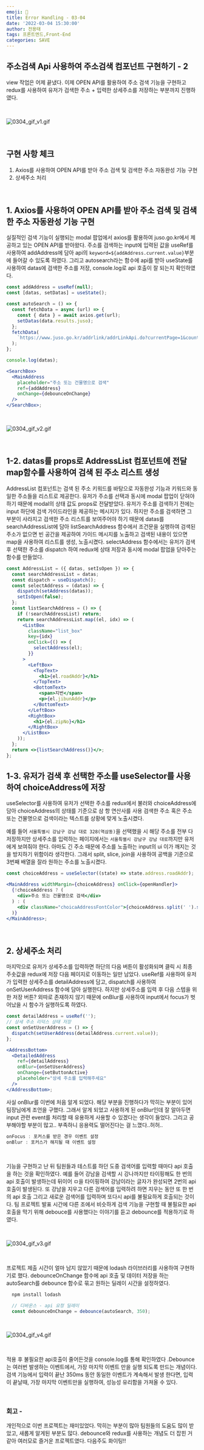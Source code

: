 ```yaml
---
emoji: 🍣
title: Error Handling - 03-04
date: '2022-03-04 15:30:00'
author: 전용태
tags: 프론트엔드,Front-End
categories: SAVE
---
```


## 주소검색 Api 사용하여 주소검색 컴포넌트 구현하기 - 2

view 작업은 어제 끝냈다. 이제 OPEN API를 활용하여 주소 검색 기능을 구현하고 redux를 사용하여 유저가 검색한 주소 + 입력한 상세주소를 저장하는 부분까지 진행하였다.

<br />

![0304_gif_v1.gif](0304_gif_v1.gif)

<br />

## 구현 사항 체크

1. Axios를 사용하여 OPEN API를 받아 주소 검색 및 검색한 주소 자동완성 기능 구현
2. 상세주소 처리

<br />

## 1. Axios를 사용하여 OPEN API를 받아 주소 검색 및 검색한 주소 자동완성 기능 구현

실질적인 검색 기능이 실행되는 modal 팝업에서 axios를 활용하여 juso.go.kr에서 제공하고 있는 OPEN API를 받아왔다. 주소를 검색하는 input에 입력된 값을 useRef를 사용하여 addAddress에 담아 api의 `keyword=${addAddress.current.value}`부분에 들어갈 수 있도록 하였다. 그리고 autosearch라는 함수에 api를 받아 useState를 사용하여 datas에 검색한 주소를 저장, console.log로 api 호출이 잘 되는지 확인하였다.

```jsx
const addAddress = useRef(null);
const [datas, setDatas] = useState();

const autoSearch = () => {
  const fetchData = async (url) => {
    const { data } = await axios.get(url);
    setDatas(data.results.juso);
  };
  fetchData(
    `https://www.juso.go.kr/addrlink/addrLinkApi.do?currentPage=1&countPerPage=10&keyword=${addAddress.current.value}&confmKey=${process.env.REACT_APP_API_KEY}&resultType=json`,
  );
};

console.log(datas);

<SearchBox>
  <MainAddress
    placeholder="주소 또는 건물명으로 검색"
    ref={addAddress}
    onChange={debounceOnChange}
  />
</SearchBox>;
```

<br />

![0304_gif_v2.gif](0304_gif_v2.gif)

<br />

## 1-2. datas를 props로 AddressList 컴포넌트에 전달 map함수를 사용하여 검색 된 주소 리스트 생성

AddressList 컴포넌트는 검색 된 주소 키워드를 바탕으로 자동완성 기능과 키워드와 동일한 주소들을 리스트로 제공한다.
유저가 주소를 선택과 동시에 modal 팝업이 닫혀야 하기 때문에 modal의 상태 값도 props로 전달받았다. 유저가 주소를 검색하기 전에는 input 하단에 검색 가이드라인을 제공하는 메시지가 있다. 하지만 주소를 검색하면 그 부분이 사라지고 검색한 주소 리스트를 보여주어야 하기 때문에 datas를 searchAddressList에 담아 listSearchAddress 함수에서 조건문을 실행하여 검색된 주소가 없으면 빈 공간을 제공하여 가이드 메시지를 노출하고 검색된 내용이 있으면 map을 사용하여 리스트를 생성, 노출시켰다. selectAddress 함수에서는 유저가 검색 후 선택한 주소를 dispatch 하여 redux에 상태 저장과 동시에 modal 팝업을 닫아주는 함수를 만들었다.

```jsx
const AddressList = ({ datas, setIsOpen }) => {
  const searchAddressList = datas;
  const dispatch = useDispatch();
  const selectAddress = (datas) => {
    dispatch(setAddress(datas));
    setIsOpen(false);
  };
  const listSearchAddress = () => {
    if (!searchAddressList) return;
    return searchAddressList.map((el, idx) => (
      <ListBox
        className="list_box"
        key={idx}
        onClick={() => {
          selectAddress(el);
        }}
      >
        <LeftBox>
          <TopText>
            <h1>{el.roadAddr}</h1>
          </TopText>
          <BottomText>
            <span>지번</span>
            <p>{el.jibunAddr}</p>
          </BottomText>
        </LeftBox>
        <RightBox>
          <h1>{el.zipNo}</h1>
        </RightBox>
      </ListBox>
    ));
  };
  return <>{listSearchAddress()}</>;
};
```

## 1-3. 유저가 검색 후 선택한 주소를 useSelector를 사용하여 choiceAddress에 저장

useSelector를 사용하여 유저가 선택한 주소를 redux에서 불러와 choiceAddress에 담아 choiceAddress의 상태를 기준으로 삼 항 연산사를 사용 검색한 주소 혹은 주소 또는 건물명으로 검색이라는 텍스트를 상황에 맞게 노출시켰다.

예를 들어 `서울특별시 강남구 강남 대로 328(역삼동)`을 선택했을 시 해당 주소를 전부 다 저장하지만 상세주소를 입력하는 페이지에서는 `서울특별시 강남구 강남 대로`까지만 유저에게 보여줘야 한다. 아마도 긴 주소 때문에 주소를 노출하는 input의 ui 이가 깨지는 것을 방지하기 위함이라 생각한다. 그래서 split, slice, join을 사용하여 공백을 기준으로 3번째 배열을 잘라 원하는 주소를 노출시켰다.

```jsx
const choiceAddress = useSelector((state) => state.address.roadAddr);

<MainAddress widthMargin={choiceAddress} onClick={openHandler}>
  {!choiceAddress ? (
    <div>주소 또는 건물명으로 검색</div>
  ) : (
    <div className="choicaAddressFontColor">{choiceAddress.split(' ').slice(0, 3).join(' ')}</div>
  )}
</MainAddress>;
```

<br />

## 2. 상세주소 처리

마지막으로 유저가 상세주소를 입력하면 하단의 다음 버튼이 활성화되며 클릭 시 최종 주솟값을 redux에 저장 다음 페이지로 이동하는 일만 남았다. useRef를 사용하여 유저가 입력한 상세주소를 detailAddress에 담고, dispatch를 사용하여 onSetUserAddress 함수에 담아 실행한다. 하지만 상세주소를 입력 후 다음 스텝을 위한 저장 버튼? 외따로 존재하지 않기 때문에 onBlur를 사용하여 input에서 focus가 벗어났을 시 함수가 실행하도록 하였다.

```jsx
const detailAddress = useRef('');
// 상세 주소 리덕스 상태 저장
const onSetUserAddress = () => {
  dispatch(setUserAddress(detailAddress.current.value));
};

<AddressBottom>
  <DetailedAddress
    ref={detailAddress}
    onBlur={onSetUserAddress}
    onChange={setButtonActive}
    placeholder="상세 주소를 입력해주세요"
  />
</AddressBottom>;
```

사실 onBlur를 이번에 처음 알게 되었다. 해당 부분을 진행하다가 막히는 부분이 있어 팀장님에게 조언을 구했다. 그래서 알게 되었고 사용하게 된 onBlur인데 잘 알아두면 input 관련 event를 처리할 때 유용하게 사용할 수 있겠다는 생각이 들었다. 그리고 공부해야할 부분이 많고.. 부족하니 응용력도 떨어진다는 걸 느꼈다..허허..

```jsx
onFocus : 포커스를 받은 경우 이벤트 설정
onBlur : 포커스가 해지될 때 이벤트 설정
```

<br />

기능을 구현하고 난 뒤 팀원들과 테스트를 하던 도중 검색어를 입력할 때마다 api 호출을 하는 것을 확인하였다. 예를 들어 강남을 검색할 시 강나까지만 타이핑해도 한 번의 api 호출이 발생하는데 뒤이어 ㅁ을 타이핑하여 강남이라는 글자가 완성되면 2번의 api 호출이 발생된다. 또 강남을 지우고 다른 검색어를 입력하려 하면 지우는 동안 또 한 번의 api 호출 그리고 새로운 검색어를 입력하며 또다시 api를 불필요하게 호출되는 것이다. 팀 프로젝트 발표 시간에 다른 조에서 비슷하게 검색 기능을 구현할 때 불필요한 api 호출을 막기 위해 debouce를 사용했다는 이야기를 듣고 debounce를 적용하기로 하였다.

<br />

![0304_gif_v3.gif](0304_gif_v3.gif)

<br />

프로젝트 제출 시간이 얼마 남지 않았기 때문에 lodash 라이브러리를 사용하여 구현하기로 했다. debounceOnChange 함수에 api 호출 및 데이터 저장을 하는 autoSearch를 debounce 함수로 묶고 원하는 딜레이 시간을 설정하였다.

```jsx
  npm install lodash

  // 디바운스 - api 요청 딜레이
  const debounceOnChange = debounce(autoSearch, 350);
```

<br />

![0304_gif_v4.gif](0304_gif_v4.gif)

<br />

적용 후 불필요한 api호출이 줄어든것을 console.log를 통해 확인하였다 .Debounce 는 여러번 발생하는 이벤트에서, 가장 마지막 이벤트 만을 실행 되도록 만드는 개념이다.
검색 기능에서 입력이 끝난 350ms 동안 동일한 이벤트가 계속해서 발생 한다면, 입력이 끝날때, 가장 마지막 이벤트만을 실행하여, 성능성 유리함을 가져올 수 있다.

<br />

### 회고 -

개인적으로 이번 프로젝트는 재미있었다. 막히는 부분이 많아 팀원들의 도움도 많이 받았고, 새롭게 알게된 부분도 많다. debounce와 redux를 사용하는 개념도 더 잡힌 거 같아 여러모로 즐거운 프로젝트였다. 다음주도 화이팅!!

<br />
